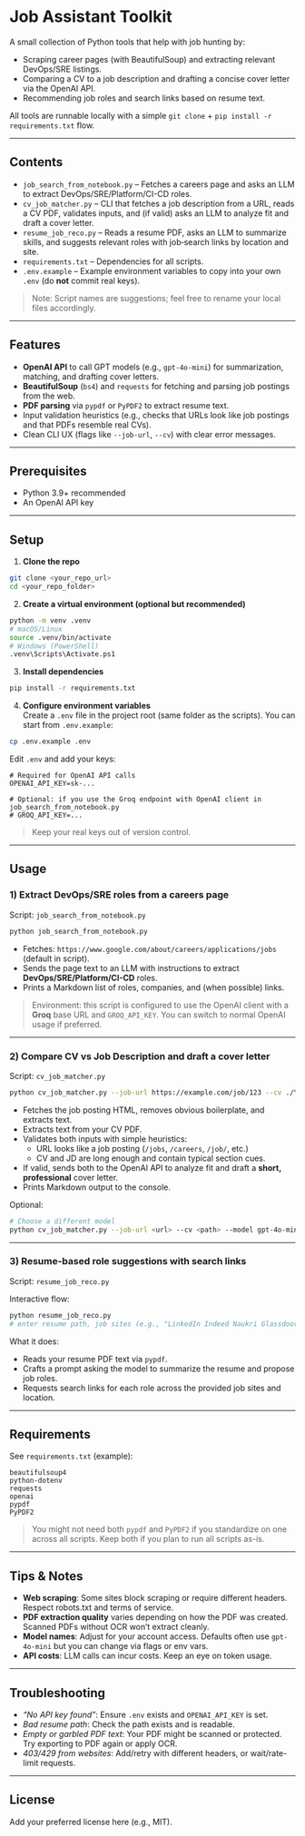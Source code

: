 # Job Assistant Toolkit

A small collection of Python tools that help with job hunting by:
- Scraping career pages (with BeautifulSoup) and extracting relevant DevOps/SRE listings.
- Comparing a CV to a job description and drafting a concise cover letter via the OpenAI API.
- Recommending job roles and search links based on resume text.

All tools are runnable locally with a simple `git clone` + `pip install -r requirements.txt` flow.

---

## Contents

- `job_search_from_notebook.py` – Fetches a careers page and asks an LLM to extract DevOps/SRE/Platform/CI-CD roles.
- `cv_job_matcher.py` – CLI that fetches a job description from a URL, reads a CV PDF, validates inputs, and (if valid) asks an LLM to analyze fit and draft a cover letter.
- `resume_job_reco.py` – Reads a resume PDF, asks an LLM to summarize skills, and suggests relevant roles with job‑search links by location and site.
- `requirements.txt` – Dependencies for all scripts.
- `.env.example` – Example environment variables to copy into your own `.env` (do **not** commit real keys).

> Note: Script names are suggestions; feel free to rename your local files accordingly.

---

## Features

- **OpenAI API** to call GPT models (e.g., `gpt-4o-mini`) for summarization, matching, and drafting cover letters.
- **BeautifulSoup** (`bs4`) and `requests` for fetching and parsing job postings from the web.
- **PDF parsing** via `pypdf` or `PyPDF2` to extract resume text.
- Input validation heuristics (e.g., checks that URLs look like job postings and that PDFs resemble real CVs).
- Clean CLI UX (flags like `--job-url`, `--cv`) with clear error messages.

---

## Prerequisites

- Python 3.9+ recommended
- An OpenAI API key

---

## Setup

1) **Clone the repo**
```bash
git clone <your_repo_url>
cd <your_repo_folder>
```

2) **Create a virtual environment (optional but recommended)**
```bash
python -m venv .venv
# macOS/Linux
source .venv/bin/activate
# Windows (PowerShell)
.venv\Scripts\Activate.ps1
```

3) **Install dependencies**
```bash
pip install -r requirements.txt
```

4) **Configure environment variables**  
Create a `.env` file in the project root (same folder as the scripts). You can start from `.env.example`:
```bash
cp .env.example .env
```

Edit `.env` and add your keys:
```dotenv
# Required for OpenAI API calls
OPENAI_API_KEY=sk-...

# Optional: if you use the Groq endpoint with OpenAI client in job_search_from_notebook.py
# GROQ_API_KEY=...
```

> Keep your real keys out of version control.

---

## Usage

### 1) Extract DevOps/SRE roles from a careers page
Script: `job_search_from_notebook.py`

```bash
python job_search_from_notebook.py
```
- Fetches: `https://www.google.com/about/careers/applications/jobs` (default in script).
- Sends the page text to an LLM with instructions to extract **DevOps/SRE/Platform/CI-CD** roles.
- Prints a Markdown list of roles, companies, and (when possible) links.

> Environment: this script is configured to use the OpenAI client with a **Groq** base URL and `GROQ_API_KEY`. You can switch to normal OpenAI usage if preferred.

---

### 2) Compare CV vs Job Description and draft a cover letter
Script: `cv_job_matcher.py`

```bash
python cv_job_matcher.py --job-url https://example.com/job/123 --cv ./YourCV.pdf
```

- Fetches the job posting HTML, removes obvious boilerplate, and extracts text.
- Extracts text from your CV PDF.
- Validates both inputs with simple heuristics:
  - URL looks like a job posting (`/jobs`, `/careers`, `/job/`, etc.)
  - CV and JD are long enough and contain typical section cues.
- If valid, sends both to the OpenAI API to analyze fit and draft a **short, professional** cover letter.
- Prints Markdown output to the console.

Optional:
```bash
# Choose a different model
python cv_job_matcher.py --job-url <url> --cv <path> --model gpt-4o-mini
```

---

### 3) Resume-based role suggestions with search links
Script: `resume_job_reco.py`

Interactive flow:
```bash
python resume_job_reco.py
# enter resume path, job sites (e.g., "LinkedIn Indeed Naukri Glassdoor"), and location
```

What it does:
- Reads your resume PDF text via `pypdf`.
- Crafts a prompt asking the model to summarize the resume and propose job roles.
- Requests search links for each role across the provided job sites and location.

---

## Requirements

See `requirements.txt` (example):
```
beautifulsoup4
python-dotenv
requests
openai
pypdf
PyPDF2
```

> You might not need both `pypdf` and `PyPDF2` if you standardize on one across all scripts. Keep both if you plan to run all scripts as-is.

---

## Tips & Notes

- **Web scraping**: Some sites block scraping or require different headers. Respect robots.txt and terms of service.
- **PDF extraction quality** varies depending on how the PDF was created. Scanned PDFs without OCR won’t extract cleanly.
- **Model names**: Adjust for your account access. Defaults often use `gpt-4o-mini` but you can change via flags or env vars.
- **API costs**: LLM calls can incur costs. Keep an eye on token usage.

---

## Troubleshooting

- *“No API key found”*: Ensure `.env` exists and `OPENAI_API_KEY` is set.
- *Bad resume path*: Check the path exists and is readable.
- *Empty or garbled PDF text*: Your PDF might be scanned or protected. Try exporting to PDF again or apply OCR.
- *403/429 from websites*: Add/retry with different headers, or wait/rate-limit requests.

---

## License

Add your preferred license here (e.g., MIT).


